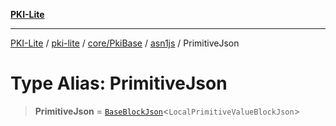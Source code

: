 [**PKI-Lite**](../../../../../../README.md)

---

[PKI-Lite](../../../../../../README.md) / [pki-lite](../../../../../README.md) / [core/PkiBase](../../../README.md) / [asn1js](../README.md) / PrimitiveJson

# Type Alias: PrimitiveJson

> **PrimitiveJson** = [`BaseBlockJson`](../interfaces/BaseBlockJson.md)\<`LocalPrimitiveValueBlockJson`\>
